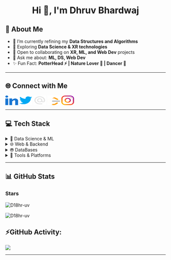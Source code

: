 <h1 align="center">Hi 👋, I'm Dhruv Bhardwaj</h1>

## 💫 About Me
- 🔭 I’m currently refining my **Data Structures and Algorithms**
- 🌱 Exploring **Data Science & XR technologies**
- 🤝 Open to collaborating on **XR, ML, and Web Dev** projects
- 📣 Ask me about: **ML, DS, Web Dev**
- ✨ Fun Fact: **PotterHead ⚡ | Nature Lover 🌿 | Dancer 💃**

---

## 🌐 Connect with Me

<p align="left">
<a href="https://www.linkedin.com/in/dhruv-bhardwaj-a422481b1" target="blank"><img align="center" src="https://raw.githubusercontent.com/teamedwardforever/Readme-Generator/71f25dd8b98329b168142a6b782a107b75eab178/svg/Social/linked-in-alt.svg" alt="D18hr-uv" height="30" width="40" /></a>
<a href="https://x.com/d3bhardwaj" target="blank"><img align="center" src="https://raw.githubusercontent.com/teamedwardforever/Readme-Generator/71f25dd8b98329b168142a6b782a107b75eab178/svg/Social/twitter.svg" alt="D18hr-uv" height="30" width="40" /></a>
<a href="mailto:d3bhardwaj@gmail.com" target="blank"><img align="center" src="alternate_email_24dp_E3E3E3.svg" alt="D18hr-uv" height="30" width="40" /></a>
<a href="https://leetcode.com/u/d3bhardwaj/" target="blank"><img align="center" src="https://raw.githubusercontent.com/teamedwardforever/Readme-Generator/71f25dd8b98329b168142a6b782a107b75eab178/svg/Social/leet-code.svg" alt="D18hr-uv" height="30" width="40" /></a>
<a href="https://www.instagram.com/_d.bhardwaj18" target="blank"><img align="center" src="https://raw.githubusercontent.com/teamedwardforever/Readme-Generator/71f25dd8b98329b168142a6b782a107b75eab178/svg/Social/instagram.svg" alt="@D18hr-uv" height="30" width="40" /></a>
</p>

---

## 💻 Tech Stack

<details>
  <summary>🧠 Data Science & ML</summary>

  ![Python](https://img.shields.io/badge/python-3670A0?style=flat&logo=python&logoColor=ffdd54)
  ![NumPy](https://img.shields.io/badge/numpy-%23013243.svg?style=flat&logo=numpy&logoColor=white)
  ![Pandas](https://img.shields.io/badge/pandas-%23150458.svg?style=flat&logo=pandas&logoColor=white)
  ![Matplotlib](https://img.shields.io/badge/Matplotlib-%23ffffff.svg?style=flat&logo=Matplotlib&logoColor=black)
  ![scikit-learn](https://img.shields.io/badge/scikit--learn-%23F7931E.svg?style=flat&logo=scikit-learn&logoColor=white)
  ![Keras](https://img.shields.io/badge/Keras-%23D00000.svg?style=flat&logo=Keras&logoColor=white)
  ![PyTorch](https://img.shields.io/badge/PyTorch-%23EE4C2C.svg?style=flat&logo=PyTorch&logoColor=white)
  ![OpenCV](https://img.shields.io/badge/opencv-%23white.svg?style=flat&logo=opencv&logoColor=white)
</details>

<details>
  <summary>🌐 Web & Backend</summary>

  ![HTML5](https://img.shields.io/badge/html5-%23E34F26.svg?style=flat&logo=html5&logoColor=white)
  ![CSS3](https://img.shields.io/badge/css3-%231572B6.svg?style=flat&logo=css3&logoColor=white)
  ![JavaScript](https://img.shields.io/badge/javascript-%23F7DF1E.svg?style=flat&logo=javascript&logoColor=black)
  ![Node.js](https://img.shields.io/badge/node.js-6DA55F?style=flat&logo=node.js&logoColor=white)
  ![Express.js](https://img.shields.io/badge/express.js-%23404d59.svg?style=flat&logo=express&logoColor=%2361DAFB)
  ![React](https://img.shields.io/badge/react-%2320232a.svg?style=flat&logo=react&logoColor=%2361DAFB)
  ![Vite](https://img.shields.io/badge/vite-%23646CFF.svg?style=flat&logo=vite&logoColor=white)
  ![Flask](https://img.shields.io/badge/flask-%23000.svg?style=flat&logo=flask&logoColor=white)
  
  
</details>

<details>
  <summary>⛃ DataBases</summary>

  ![MongoDB](https://img.shields.io/badge/MongoDB-%234ea94b.svg?style=flat&logo=mongodb&logoColor=white)
  ![MySQL](https://img.shields.io/badge/mysql-4479A1.svg?style=flat&logo=mysql&logoColor=white)

</details>

<details>
  <summary>🔧 Tools & Platforms</summary>

  ![Git](https://img.shields.io/badge/git-%23F05033.svg?style=flat&logo=git&logoColor=white)
  ![GitHub](https://img.shields.io/badge/github-%23121011.svg?style=flat&logo=github&logoColor=white)
  ![Postman](https://img.shields.io/badge/Postman-FF6C37?style=flat&logo=postman&logoColor=white)
  ![Power Bi](https://img.shields.io/badge/power_bi-F2C811?style=flat&logo=powerbi&logoColor=black)
  ![Unity](https://img.shields.io/badge/unity-%23000000.svg?style=flat&logo=unity&logoColor=white)
  ![Blender](https://img.shields.io/badge/blender-%23F5792A.svg?style=flat&logo=blender&logoColor=white)
</details>

---

## 📊 GitHub Stats

<h3 align="left">Stars</h3>
<p><img align="center" height="180em" src="https://github-readme-stats.vercel.app/api/top-langs/?username=D18hr-uv&layout=compact&theme=radical" alt=D18hr-uv /></p>

<p><img align="center" height="180em" src="https://github-readme-stats.vercel.app/api?username=D18hr-uv&show_icons=true&locale=en&theme=radical" alt="D18hr-uv" /></p>

<!-- 
<p><img align="center" height="180em" src="https://github-readme-streak-stats.herokuapp.com/?user=D18hr-uv&theme=radical" alt="D18hr-uv" /></p> -->


<h2 align="left">⚡GitHub Activity:</h2>
<img align="center" src="https://github-readme-activity-graph.vercel.app/graph?username=D18hr-uv&theme=github-compact"/>


---

